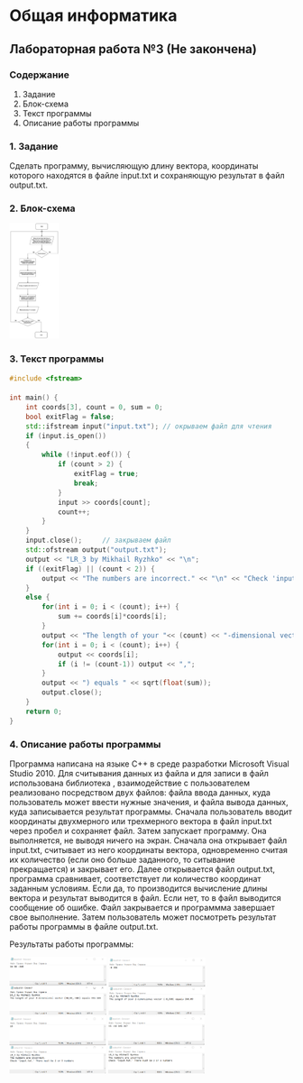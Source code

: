 # Общая информатика

## Лабораторная работа №3 (Не закончена)

### Содержание

1. Задание
2. Блок-схема
3. Текст программы
4. Описание работы программы

### 1. Задание

Сделать программу, вычисляющую длину вектора, координаты которого находятся в файле input.txt и сохраняющую результат в файл output.txt.

### 2. Блок-схема

<img src="./Files/LR24.jpg" style="zoom:20%" />

### 3. Текст программы

```c++
#include <fstream>

int main() {
    int coords[3], count = 0, sum = 0;
	bool exitFlag = false;
    std::ifstream input("input.txt"); // окрываем файл для чтения
    if (input.is_open())
    {
		while (!input.eof()) {
			if (count > 2) {
				exitFlag = true;
				break;
			}
			input >> coords[count];
			count++;
		}
    }
    input.close();     // закрываем файл
	std::ofstream output("output.txt");
	output << "LR_3 by Mikhail Ryzhko" << "\n";
	if ((exitFlag) || (count < 2)) {
		output << "The numbers are incorrect." << "\n" << "Check 'input.txt.' There must be 2 or 3 numbers" << "\n";
	}
	else {
		for(int i = 0; i < (count); i++) {
			sum += coords[i]*coords[i];
		}
		output << "The length of your "<< (count) << "-dimensional vector (";
		for(int i = 0; i < (count); i++) {
			output << coords[i];
			if (i != (count-1)) output << ",";
		}
		output << ") equals " << sqrt(float(sum));
		output.close();
	}
	return 0;
}
```

### 4. Описание работы программы

Программа написана на языке C++ в среде разработки Microsoft Visual Studio 2010. Для считывания данных из файла и для записи в файл использована библиотека <fstream>, взаимодействие с пользователем реализовано посредством двух файлов: файла ввода данных, куда пользователь может ввести нужные значения, и файла вывода данных, куда записывается результат программы. Сначала пользователь вводит координаты двухмерного или трехмерного вектора в файл input.txt через пробел и сохраняет файл. Затем запускает программу. Она выполняется, не выводя ничего на экран. Сначала она открывает файл input.txt, считывает из него координаты вектора, одновременно считая их количество (если оно больше заданного, то ситывание прекращается) и закрывает его. Далее открывается файл output.txt, программа сравнивает, соответствует ли количество координат заданным условиям. Если да, то производится вычисление длины вектора и результат выводится в файл. Если нет, то в файл выводится сообщение об ошибке. Файл закрывается и программма завершает свое выполнение. Затем пользователь может посмотреть результат работы программы в файле output.txt.

Результаты работы программы:

<img src="./Files/LR31.png" style="zoom:20%" />
<img src="./Files/LR32.png" style="zoom:20%" />
<img src="./Files/LR33.png" style="zoom:20%" />
<img src="./Files/LR34.png" style="zoom:20%" />
	
